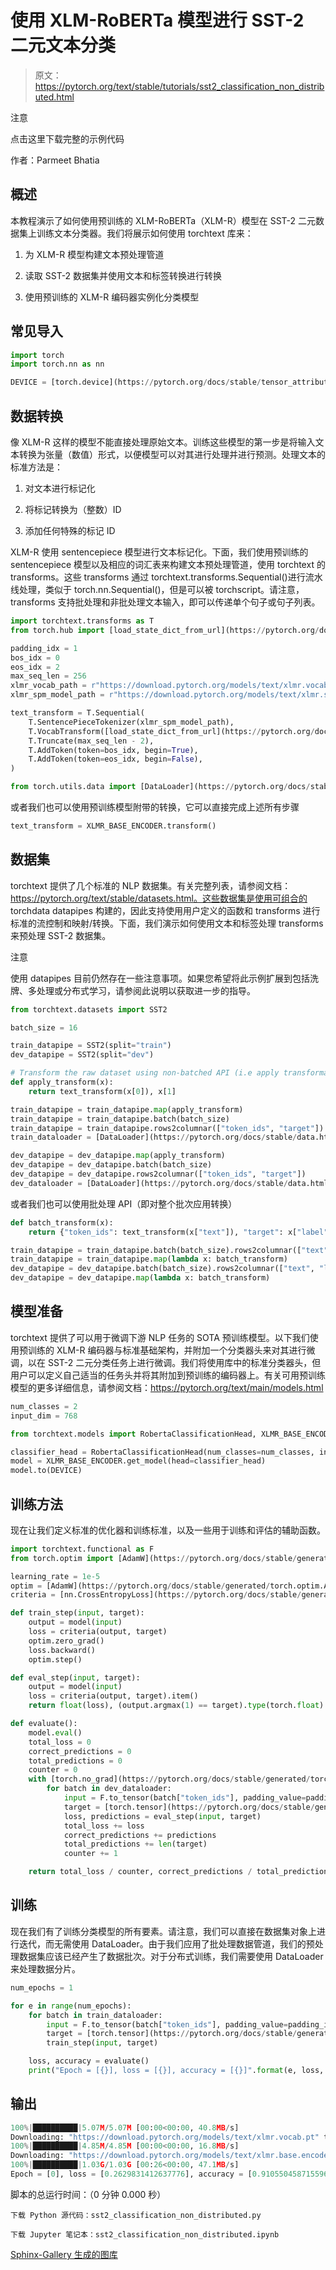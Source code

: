 # 使用 XLM-RoBERTa 模型进行 SST-2 二元文本分类

> 原文：https://pytorch.org/text/stable/tutorials/sst2_classification_non_distributed.html

注意

点击这里下载完整的示例代码

作者：Parmeet Bhatia

## 概述

本教程演示了如何使用预训练的 XLM-RoBERTa（XLM-R）模型在 SST-2 二元数据集上训练文本分类器。我们将展示如何使用 torchtext 库来：

1.  为 XLM-R 模型构建文本预处理管道

1.  读取 SST-2 数据集并使用文本和标签转换进行转换

1.  使用预训练的 XLM-R 编码器实例化分类模型

## 常见导入

```py
import torch
import torch.nn as nn

DEVICE = [torch.device](https://pytorch.org/docs/stable/tensor_attributes.html#torch.device "torch.device")("cuda") if [torch.cuda.is_available](https://pytorch.org/docs/stable/generated/torch.cuda.is_available.html#torch.cuda.is_available "torch.cuda.is_available")() else [torch.device](https://pytorch.org/docs/stable/tensor_attributes.html#torch.device "torch.device")("cpu") 
```

## 数据转换

像 XLM-R 这样的模型不能直接处理原始文本。训练这些模型的第一步是将输入文本转换为张量（数值）形式，以便模型可以对其进行处理并进行预测。处理文本的标准方法是：

1.  对文本进行标记化

1.  将标记转换为（整数）ID

1.  添加任何特殊的标记 ID

XLM-R 使用 sentencepiece 模型进行文本标记化。下面，我们使用预训练的 sentencepiece 模型以及相应的词汇表来构建文本预处理管道，使用 torchtext 的 transforms。这些 transforms 通过 torchtext.transforms.Sequential()进行流水线处理，类似于 torch.nn.Sequential()，但是可以被 torchscript。请注意，transforms 支持批处理和非批处理文本输入，即可以传递单个句子或句子列表。

```py
import torchtext.transforms as T
from torch.hub import [load_state_dict_from_url](https://pytorch.org/docs/stable/hub.html#torch.hub.load_state_dict_from_url "torch.hub.load_state_dict_from_url")

padding_idx = 1
bos_idx = 0
eos_idx = 2
max_seq_len = 256
xlmr_vocab_path = r"https://download.pytorch.org/models/text/xlmr.vocab.pt"
xlmr_spm_model_path = r"https://download.pytorch.org/models/text/xlmr.sentencepiece.bpe.model"

text_transform = T.Sequential(
    T.SentencePieceTokenizer(xlmr_spm_model_path),
    T.VocabTransform([load_state_dict_from_url](https://pytorch.org/docs/stable/hub.html#torch.hub.load_state_dict_from_url "torch.hub.load_state_dict_from_url")(xlmr_vocab_path)),
    T.Truncate(max_seq_len - 2),
    T.AddToken(token=bos_idx, begin=True),
    T.AddToken(token=eos_idx, begin=False),
)

from torch.utils.data import [DataLoader](https://pytorch.org/docs/stable/data.html#torch.utils.data.DataLoader "torch.utils.data.DataLoader") 
```

或者我们也可以使用预训练模型附带的转换，它可以直接完成上述所有步骤

```py
text_transform = XLMR_BASE_ENCODER.transform() 
```

## 数据集

torchtext 提供了几个标准的 NLP 数据集。有关完整列表，请参阅文档：https://pytorch.org/text/stable/datasets.html。这些数据集是使用可组合的 torchdata datapipes 构建的，因此支持使用用户定义的函数和 transforms 进行标准的流控制和映射/转换。下面，我们演示如何使用文本和标签处理 transforms 来预处理 SST-2 数据集。

注意

使用 datapipes 目前仍然存在一些注意事项。如果您希望将此示例扩展到包括洗牌、多处理或分布式学习，请参阅此说明以获取进一步的指导。

```py
from torchtext.datasets import SST2

batch_size = 16

train_datapipe = SST2(split="train")
dev_datapipe = SST2(split="dev")

# Transform the raw dataset using non-batched API (i.e apply transformation line by line)
def apply_transform(x):
    return text_transform(x[0]), x[1]

train_datapipe = train_datapipe.map(apply_transform)
train_datapipe = train_datapipe.batch(batch_size)
train_datapipe = train_datapipe.rows2columnar(["token_ids", "target"])
train_dataloader = [DataLoader](https://pytorch.org/docs/stable/data.html#torch.utils.data.DataLoader "torch.utils.data.DataLoader")(train_datapipe, batch_size=None)

dev_datapipe = dev_datapipe.map(apply_transform)
dev_datapipe = dev_datapipe.batch(batch_size)
dev_datapipe = dev_datapipe.rows2columnar(["token_ids", "target"])
dev_dataloader = [DataLoader](https://pytorch.org/docs/stable/data.html#torch.utils.data.DataLoader "torch.utils.data.DataLoader")(dev_datapipe, batch_size=None) 
```

或者我们也可以使用批处理 API（即对整个批次应用转换）

```py
def batch_transform(x):
    return {"token_ids": text_transform(x["text"]), "target": x["label"]}

train_datapipe = train_datapipe.batch(batch_size).rows2columnar(["text", "label"])
train_datapipe = train_datapipe.map(lambda x: batch_transform)
dev_datapipe = dev_datapipe.batch(batch_size).rows2columnar(["text", "label"])
dev_datapipe = dev_datapipe.map(lambda x: batch_transform) 
```

## 模型准备

torchtext 提供了可以用于微调下游 NLP 任务的 SOTA 预训练模型。以下我们使用预训练的 XLM-R 编码器与标准基础架构，并附加一个分类器头来对其进行微调，以在 SST-2 二元分类任务上进行微调。我们将使用库中的标准分类器头，但用户可以定义自己适当的任务头并将其附加到预训练的编码器上。有关可用预训练模型的更多详细信息，请参阅文档：https://pytorch.org/text/main/models.html

```py
num_classes = 2
input_dim = 768

from torchtext.models import RobertaClassificationHead, XLMR_BASE_ENCODER

classifier_head = RobertaClassificationHead(num_classes=num_classes, input_dim=input_dim)
model = XLMR_BASE_ENCODER.get_model(head=classifier_head)
model.to(DEVICE) 
```

## 训练方法

现在让我们定义标准的优化器和训练标准，以及一些用于训练和评估的辅助函数。

```py
import torchtext.functional as F
from torch.optim import [AdamW](https://pytorch.org/docs/stable/generated/torch.optim.AdamW.html#torch.optim.AdamW "torch.optim.AdamW")

learning_rate = 1e-5
optim = [AdamW](https://pytorch.org/docs/stable/generated/torch.optim.AdamW.html#torch.optim.AdamW "torch.optim.AdamW")(model.parameters(), lr=learning_rate)
criteria = [nn.CrossEntropyLoss](https://pytorch.org/docs/stable/generated/torch.nn.CrossEntropyLoss.html#torch.nn.CrossEntropyLoss "torch.nn.CrossEntropyLoss")()

def train_step(input, target):
    output = model(input)
    loss = criteria(output, target)
    optim.zero_grad()
    loss.backward()
    optim.step()

def eval_step(input, target):
    output = model(input)
    loss = criteria(output, target).item()
    return float(loss), (output.argmax(1) == target).type(torch.float).sum().item()

def evaluate():
    model.eval()
    total_loss = 0
    correct_predictions = 0
    total_predictions = 0
    counter = 0
    with [torch.no_grad](https://pytorch.org/docs/stable/generated/torch.no_grad.html#torch.no_grad "torch.no_grad")():
        for batch in dev_dataloader:
            input = F.to_tensor(batch["token_ids"], padding_value=padding_idx).to(DEVICE)
            target = [torch.tensor](https://pytorch.org/docs/stable/generated/torch.tensor.html#torch.tensor "torch.tensor")(batch["target"]).to(DEVICE)
            loss, predictions = eval_step(input, target)
            total_loss += loss
            correct_predictions += predictions
            total_predictions += len(target)
            counter += 1

    return total_loss / counter, correct_predictions / total_predictions 
```

## 训练

现在我们有了训练分类模型的所有要素。请注意，我们可以直接在数据集对象上进行迭代，而无需使用 DataLoader。由于我们应用了批处理数据管道，我们的预处理数据集应该已经产生了数据批次。对于分布式训练，我们需要使用 DataLoader 来处理数据分片。

```py
num_epochs = 1

for e in range(num_epochs):
    for batch in train_dataloader:
        input = F.to_tensor(batch["token_ids"], padding_value=padding_idx).to(DEVICE)
        target = [torch.tensor](https://pytorch.org/docs/stable/generated/torch.tensor.html#torch.tensor "torch.tensor")(batch["target"]).to(DEVICE)
        train_step(input, target)

    loss, accuracy = evaluate()
    print("Epoch = [{}], loss = [{}], accuracy = [{}]".format(e, loss, accuracy)) 
```

## 输出

```py
100%|██████████|5.07M/5.07M [00:00<00:00, 40.8MB/s]
Downloading: "https://download.pytorch.org/models/text/xlmr.vocab.pt" to /root/.cache/torch/hub/checkpoints/xlmr.vocab.pt
100%|██████████|4.85M/4.85M [00:00<00:00, 16.8MB/s]
Downloading: "https://download.pytorch.org/models/text/xlmr.base.encoder.pt" to /root/.cache/torch/hub/checkpoints/xlmr.base.encoder.pt
100%|██████████|1.03G/1.03G [00:26<00:00, 47.1MB/s]
Epoch = [0], loss = [0.2629831412637776], accuracy = [0.9105504587155964] 
```

脚本的总运行时间：（0 分钟 0.000 秒）

`下载 Python 源代码：sst2_classification_non_distributed.py`

`下载 Jupyter 笔记本：sst2_classification_non_distributed.ipynb`

[Sphinx-Gallery 生成的图库](https://sphinx-gallery.github.io)
